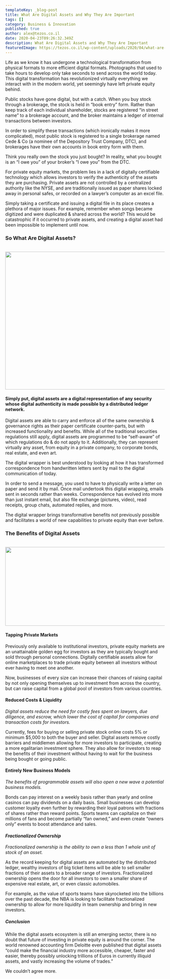 ```yaml
---
templateKey: _blog-post
title: What Are Digital Assets and Why They Are Important
tags: []
category: Business & Innovation
published: true
author: alex@tezos.co.il
date: 2020-04-23T09:26:32.349Z
description: What Are Digital Assets and Why They Are Important
featuredImage: https://tezos.co.il/wp-content/uploads/2020/04/what-are-digital-assets-and-why-are-they-important-thumbnail.png
---
```


Life as we know it has undergone a technological transformation from physical formats to more efficient digital formats. Photographs that used to take hours to develop only take seconds to send across the world today. This digital transformation has revolutionized virtually everything we interact with in the modern world, yet seemingly have left private equity behind.

Public stocks have gone digital, but with a catch. When you buy stock through a brokerage, the stock is held in “book entry” form. Rather than keep track of each individual shareholder, stocks are registered “in street name” to a brokerage account, and the broker maintains a ledger of internal transactions between investors.

In order to simplify these transactions (which ironically makes it more complicated), most public stock is registered to a single brokerage named Cede &amp; Co (a nominee of the Depository Trust Company, DTC), and brokerages have their own accounts in book entry form with them.

Think you really own the stock you just bought? In reality, what you bought is an “I owe you” of your broker’s “I owe you” from the DTC.

For private equity markets, the problem lies in a lack of digitally certifiable technology which allows investors to verify the authenticity of the assets they are purchasing. Private assets are not controlled by a centralized authority like the NYSE, and are traditionally issued as paper shares locked away in personal safes, or recorded on a lawyer’s computer as an excel file.

Simply taking a certificate and issuing a digital file in its place creates a plethora of major issues. For example, remember when songs became digitized and were duplicated &amp; shared across the world? This would be catastrophic if it occurred to private assets, and creating a digital asset had been impossible to implement until now.

<h3>So What Are Digital Assets?</h3>
&nbsp;

<img class=" wp-image-817" src="https://tezos.co.il/wp-content/uploads/2020/04/3453-300x200.jpg" alt="" width="651" height="434" />
<h4>Simply put, digital assets are a digital representation of any security whose digital authenticity is made possible by a distributed ledger network.</h4>
Digital assets are able to carry and enforce all of the same ownership &amp; governance rights as their paper certificate counter-parts, but with increased functionality and benefits. While all of the traditional securities regulations still apply, digital assets are programmed to be “self-aware” of which regulations do &amp; do not apply to it. Additionally, they can represent virtually any asset, from equity in a private company, to corporate bonds, real estate, and even art.

The digital wrapper is best understood by looking at how it has transformed correspondence from handwritten letters sent by mail to the digital communication of today.

In order to send a message, you used to have to physically write a letter on paper and send it by mail. Once mail undertook this digital wrapping, emails sent in seconds rather than weeks. Correspondence has evolved into more than just instant email, but also file exchange (pictures, video), read receipts, group chats, automated replies, and more.

The digital wrapper brings transformative benefits not previously possible and facilitates a world of new capabilities to private equity than ever before.

<h3>The Benefits of Digital Assets</h3>
&nbsp;

<img class="alignnone wp-image-818" src="https://tezos.co.il/wp-content/uploads/2020/04/OGMT7S0-300x200.jpg" alt="" width="664" height="248" />
<h4>Tapping Private Markets</h4>
Previously only available to institutional investors, private equity markets are an unattainable golden egg for investors as they are typically bought and sold through personal connections.
Digitally certifiable assets allow for online marketplaces to trade private equity between all investors without ever having to meet one another.

Now, businesses of every size can increase their chances of raising capital by not only opening themselves up to investment from across the country, but can raise capital from a global pool of investors from various countries.

<h4>Reduced Costs &amp; Liquidity</h4>
<em>Digital assets reduce the need for costly fees spent on lawyers, due diligence, and escrow, which lower the cost of capital for companies and transaction costs for investors.</em>

Currently, fees for buying or selling private stock online costs 5% or minimum $5,000 to both the buyer and seller. Digital assets remove costly barriers and middlemen allowing for more investors to participate, creating a more egalitarian investment sphere. They also allow for investors to reap the benefits of their investment without having to wait for the business being bought or going public.

<h4>Entirely New Business Models</h4>
<em>The benefits of programmable assets will also open a new wave a potential business models.</em>

Bonds can pay interest on a weekly basis rather than yearly and online casinos can pay dividends on a daily basis. Small businesses can develop customer loyalty even further by rewarding their loyal patrons with fractions of shares rather than reward points. Sports teams can capitalize on their millions of fans and become partially “fan owned,” and even create “owners only” events to boost attendance and sales.

<h4><em>Fractionalized Ownership</em></h4>
<em>Fractionalized ownership is the ability to own a less than 1 whole unit of stock of an asset.</em>

As the record keeping for digital assets are automated by the distributed ledger, wealthy investors of big ticket items will be able to sell smaller fractions of their assets to a broader range of investors. Fractionalized ownership opens the door for all investors to own a smaller share of expensive real estate, art, or even classic automobiles.

For example, as the value of sports teams have skyrocketed into the billions over the past decade, the NBA is looking to facilitate fractionalized ownership to allow for more liquidity in team ownership and bring in new investors.

<h5>Conclusion</h5>
While the digital assets ecosystem is still an emerging sector, there is no doubt that future of investing in private equity is around the corner. The world renowned accounting firm Deloitte even published that digital assets “could make the financial industry more accessible, cheaper, faster and easier, thereby possibly unlocking trillions of Euros in currently illiquid assets, and vastly increasing the volume of trades.”

We couldn’t agree more.
